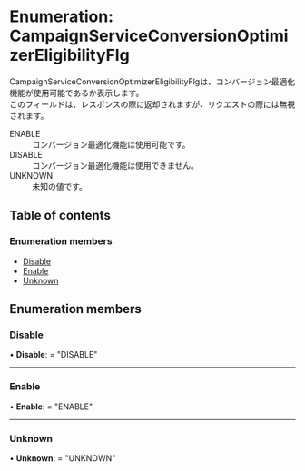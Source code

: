 # Enumeration: CampaignServiceConversionOptimizerEligibilityFlg


<div lang=\"ja\"> CampaignServiceConversionOptimizerEligibilityFlgは、コンバージョン最適化機能が使用可能であるか表示します。<br> このフィールドは、レスポンスの際に返却されますが、リクエストの際には無視されます。 </div>  <dl class=term>   <dt class=\"term__item\">ENABLE</dt>   <dd class=\"term__desc\"><span lang=\"ja\">コンバージョン最適化機能は使用可能です。</span></dd>   <dt class=\"term__item\">DISABLE</dt>   <dd class=\"term__desc\"><span lang=\"ja\">コンバージョン最適化機能は使用できません。</span></dd>   <dt class=\"term__item\">UNKNOWN</dt>   <dd class=\"term__desc\"><span lang=\"ja\">未知の値です。</span></dd> </dl>

## Table of contents

### Enumeration members

- [Disable](campaignserviceconversionoptimizereligibilityflg.md#disable)
- [Enable](campaignserviceconversionoptimizereligibilityflg.md#enable)
- [Unknown](campaignserviceconversionoptimizereligibilityflg.md#unknown)

## Enumeration members

### Disable

• **Disable**: = "DISABLE"

___

### Enable

• **Enable**: = "ENABLE"

___

### Unknown

• **Unknown**: = "UNKNOWN"
